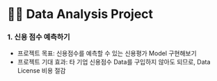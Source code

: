 # 👩‍🦰 Data Analysis Project

### 1. 신용 점수 예측하기
* 프로젝트 목표: 신용점수를 예측할 수 있는 신용평가 Model 구현해보기
* 프로젝트 기대 효과: 타 기업 신용점수 Data를 구입하지 않아도 되므로, Data License 비용 절감 
